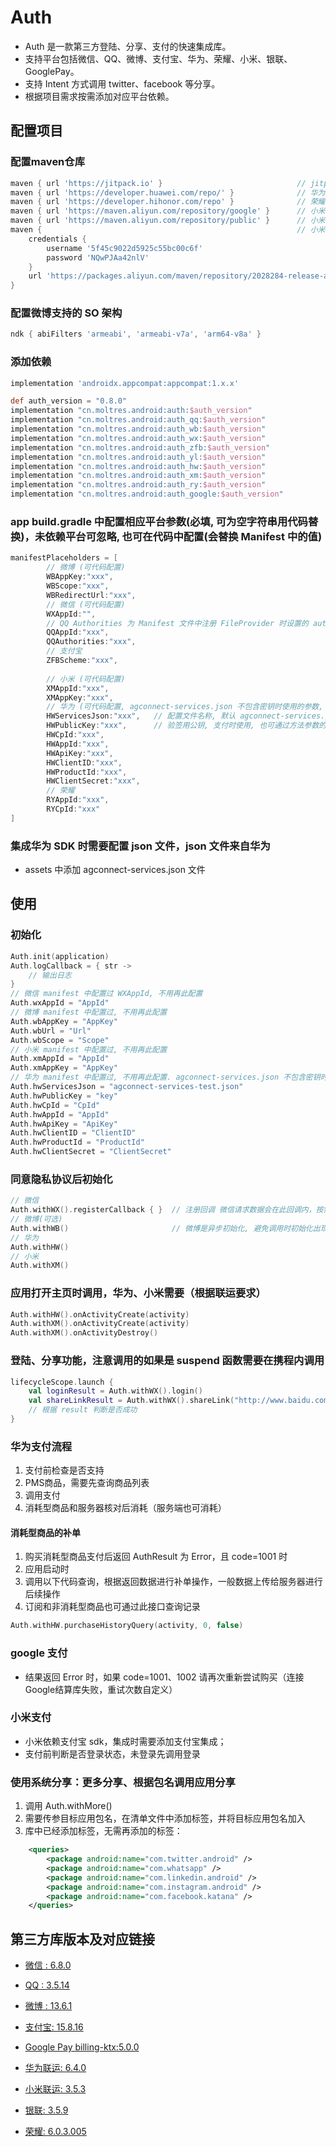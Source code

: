 # Auth
- Auth 是一款第三方登陆、分享、支付的快速集成库。
- 支持平台包括微信、QQ、微博、支付宝、华为、荣耀、小米、银联、GooglePay。
- 支持 Intent 方式调用 twitter、facebook 等分享。
- 根据项目需求按需添加对应平台依赖。

## 配置项目

### 配置maven仓库
```groovy
maven { url 'https://jitpack.io' }                              // jitpack仓库
maven { url 'https://developer.huawei.com/repo/' }              // 华为仓库
maven { url 'https://developer.hihonor.com/repo' }              // 荣耀仓库
maven { url 'https://maven.aliyun.com/repository/google' }      // 小米有些库需要jcenter
maven { url 'https://maven.aliyun.com/repository/public' }      // 小米有些库需要jcenter
maven {                                                         // 小米仓库
    credentials {
        username '5f45c9022d5925c55bc00c6f'
        password 'NQwPJAa42nlV'
    }
    url 'https://packages.aliyun.com/maven/repository/2028284-release-awMPKn/'
}
```

### 配置微博支持的 SO 架构
```groovy
ndk { abiFilters 'armeabi', 'armeabi-v7a', 'arm64-v8a' }
```

### 添加依赖
```groovy
implementation 'androidx.appcompat:appcompat:1.x.x'

def auth_version = "0.8.0"
implementation "cn.moltres.android:auth:$auth_version"
implementation "cn.moltres.android:auth_qq:$auth_version"
implementation "cn.moltres.android:auth_wb:$auth_version"
implementation "cn.moltres.android:auth_wx:$auth_version"
implementation "cn.moltres.android:auth_zfb:$auth_version"
implementation "cn.moltres.android:auth_yl:$auth_version"
implementation "cn.moltres.android:auth_hw:$auth_version"
implementation "cn.moltres.android:auth_xm:$auth_version"
implementation "cn.moltres.android:auth_ry:$auth_version"
implementation "cn.moltres.android:auth_google:$auth_version"
```

### app build.gradle 中配置相应平台参数(必填, 可为空字符串用代码替换)，未依赖平台可忽略, 也可在代码中配置(会替换 Manifest 中的值)
```groovy
manifestPlaceholders = [
        // 微博 (可代码配置)
        WBAppKey:"xxx",
        WBScope:"xxx",
        WBRedirectUrl:"xxx",
        // 微信 (可代码配置)
        WXAppId:"",
        // QQ Authorities 为 Manifest 文件中注册 FileProvider 时设置的 authorities 属性值
        QQAppId:"xxx",
        QQAuthorities:"xxx",
        // 支付宝
        ZFBScheme:"xxx",
        
        // 小米 (可代码配置)
        XMAppId:"xxx",
        XMAppKey:"xxx",
        // 华为 (可代码配置, agconnect-services.json 不包含密钥时使用的参数, 包含无需配置)
        HWServicesJson:"xxx",   // 配置文件名称, 默认 agconnect-services.json 
        HWPublicKey:"xxx",      // 验签用公钥, 支付时使用, 也可通过方法参数的方式使用
        HWCpId:"xxx",
        HWAppId:"xxx",
        HWApiKey:"xxx",
        HWClientID:"xxx",
        HWProductId:"xxx",
        HWClientSecret:"xxx",
        // 荣耀
        RYAppId:"xxx",
        RYCpId:"xxx"
]
```

### 集成华为 SDK 时需要配置 json 文件，json 文件来自华为
- assets 中添加 agconnect-services.json 文件


## 使用

### 初始化
```kotlin
Auth.init(application)
Auth.logCallback = { str ->
    // 输出日志
}
// 微信 manifest 中配置过 WXAppId, 不用再此配置
Auth.wxAppId = "AppId"
// 微博 manifest 中配置过, 不用再此配置
Auth.wbAppKey = "AppKey"
Auth.wbUrl = "Url"
Auth.wbScope = "Scope"
// 小米 manifest 中配置过, 不用再此配置
Auth.xmAppId = "AppId"
Auth.xmAppKey = "AppKey"
// 华为 manifest 中配置过, 不用再此配置. agconnect-services.json 不包含密钥时使用的参数, 包含无需配置
Auth.hwServicesJson = "agconnect-services-test.json"
Auth.hwPublicKey = "key"
Auth.hwCpId = "CpId"
Auth.hwAppId = "AppId"
Auth.hwApiKey = "ApiKey"
Auth.hwClientID = "ClientID"
Auth.hwProductId = "ProductId"
Auth.hwClientSecret = "ClientSecret"
```

### 同意隐私协议后初始化
```kotlin
// 微信
Auth.withWX().registerCallback { }  // 注册回调 微信请求数据会在此回调内，按需解析数据
// 微博(可选)
Auth.withWB()                       // 微博是异步初始化, 避免调用时初始化出现未初始化完成的问题, 所以提前调用一下, 初始化SDK (库内使用方式是延迟初始化, 第一次调用才做初始化)
// 华为
Auth.withHW()
// 小米
Auth.withXM()
```

### 应用打开主页时调用，华为、小米需要（根据联运要求）
```kotlin
Auth.withHW().onActivityCreate(activity)
Auth.withXM().onActivityCreate(activity)
Auth.withXM().onActivityDestroy()
```

### 登陆、分享功能，注意调用的如果是 suspend 函数需要在携程内调用
```kotlin
lifecycleScope.launch {
    val loginResult = Auth.withWX().login()
    val shareLinkResult = Auth.withWX().shareLink("http://www.baidu.com")
    // 根据 result 判断是否成功
}
```

### 华为支付流程
1. 支付前检查是否支持
2. PMS商品，需要先查询商品列表
3. 调用支付
4. 消耗型商品和服务器核对后消耗（服务端也可消耗）

#### 消耗型商品的补单
1. 购买消耗型商品支付后返回 AuthResult 为 Error，且 code=1001 时
2. 应用启动时
3. 调用以下代码查询，根据返回数据进行补单操作，一般数据上传给服务器进行后续操作
4. 订阅和非消耗型商品也可通过此接口查询记录
```kotlin
Auth.withHW.purchaseHistoryQuery(activity, 0, false)
```

### google 支付
- 结果返回 Error 时，如果 code=1001、1002 请再次重新尝试购买（连接Google结算库失败，重试次数自定义）

### 小米支付
- 小米依赖支付宝 sdk，集成时需要添加支付宝集成；
- 支付前判断是否登录状态，未登录先调用登录

### 使用系统分享：更多分享、根据包名调用应用分享
1. 调用 Auth.withMore()
2. 需要传参目标应用包名，在清单文件中添加<queries>标签，并将目标应用包名加入
3. 库中已经添加<queries>标签，无需再添加的标签：
```xml
    <queries>
        <package android:name="com.twitter.android" />
        <package android:name="com.whatsapp" />
        <package android:name="com.linkedin.android" />
        <package android:name="com.instagram.android" />
        <package android:name="com.facebook.katana" />
    </queries>
```

## 第三方库版本及对应链接
- [微信 : 6.8.0](https://developers.weixin.qq.com/doc/oplatform/Mobile_App/Access_Guide/Android.html)
- [QQ : 3.5.14](https://wiki.connect.qq.com/qq%e7%99%bb%e5%bd%95)
- [微博 : 13.6.1](https://github.com/sinaweibosdk/weibo_android_sdk)
- [支付宝: 15.8.16](https://docs.open.alipay.com/204/105296/)

- [Google Pay billing-ktx:5.0.0](https://developer.android.com/google/play/billing/integrate#fetch)
- [华为联运: 6.4.0](https://developer.huawei.com/consumer/cn/doc/development/HMS-Guides/iap-development-guide-v4)
- [小米联运: 3.5.3](https://dev.mi.com/distribute/doc/details?pId=1150#6)
- [银联: 3.5.9](https://open.unionpay.com/tjweb/doc/mchnt/list?productId=3)
- [荣耀: 6.0.3.005](https://developer.hihonor.com/cn/kitdoc?category=%E5%9F%BA%E7%A1%80%E6%9C%8D%E5%8A%A1&kitId=11001&navigation=guides&docId=android-intergrate-sdk.md)

